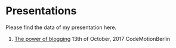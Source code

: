 # Presentations
Please find the data of my presentation here.

1. [The power of blogging](https://github.com/aaayumi/Presentations/blob/master/the%20power%20of%20blog.pdf)
13th of October, 2017 CodeMotionBerlin
